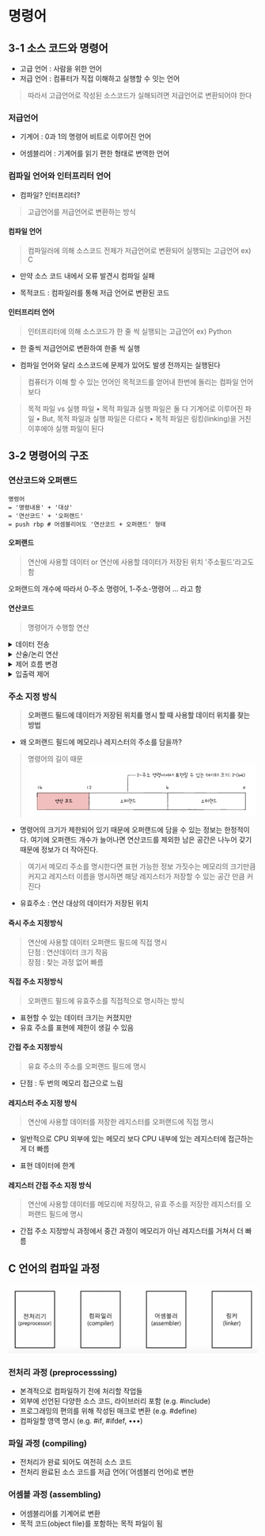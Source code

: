 # 명령어

## 3-1 소스 코드와 명령어

- 고급 언어 : 사람을 위한 언어
- 저급 언어 : 컴퓨터가 직접 이해하고 실행할 수 잇는 언어

> 따라서 고급언어로 작성된 소스코드가 실해되려면 저급언어로 변환되어야 한다

### 저급언어
- 기계어 : 0과 1의 명령어 비트로 이루어진 언어

- 어셈블리어 : 기계어를 읽기 편한 형태로 변역한 언어

### 컴파일 언어와 인터프리터 언어
- 컴파일? 인터프리터?
> 고급언어를 저급언어로 변환하는 방식

#### 컴파일 언어
> 컴파일러에 의해 소스코드 전체가 저급언어로 변환되어 실행되는 고급언어 ex) C

- 만약 소스 코드 내에서 오류 발견시 컴파일 실패

- 목적코드 : 컴파일러를 통해 저급 언어로 변환된 코드

#### 인터프리터 언어
> 인터프리터에 의해 소스코드가 한 줄 씩 실행되는 고급언어 ex) Python

- 한 줄씩 저급언어로 변환하여 한줄 씩 실행

- 컴파일 언어와 달리 소스코드에 문제가 있어도 발생 전까지는 실행된다

> 컴퓨터가 이해 할 수 있는 언어인 목적코드를 얻어내 한번에 돌리는 컴파일 언어보다


>목적 파일 vs 실행 파일
>• 목적 파일과 실행 파일은 둘 다 기계어로 이루어진 파일
>• But, 목적 파일과 실행 파일은 다르다
>• 목적 파일은 링킹(linking)을 거친 이후에야 실행 파일이 된다

## 3-2 명령어의 구조
### 연산코드와 오퍼랜드
```t
명령어 
= '명령내용' + '대상' 
= '연산코드' + '오퍼랜드'
= push rbp # 어셈블리어도 '연산코드 + 오퍼랜드' 형태
```

#### 오퍼랜드
> 연산에 사용할 데이터 or 연산에 사용할 데이터가 저장된 위치
> '주소필드'라고도 함

오퍼랜드의 개수에 따라서 0-주소 명령어, 1-주소-명령어 ... 라고 함

#### 연산코드
> 명령어가 수행할 연산

<details>
<summary>데이터 전송</summary>
<div markdown="1">

- MOVE: 데이터를 옮겨라
- STORE: 메모리에 저장하라
- LOAD (FETCH): 메모리에서 CPU로 데이터를 가져와라
- PUSH: 스택에 데이터를 저장하라
- POP: 스택의 최상단 데이터를 가져와라

</div>
</details>

<details>
<summary>산술/논리 연산</summary>
<div markdown="1">

- ADD / SUBTRACT / MULTIPLY / DIVIDE: 덧셈 / 필셈 / 곱셈 / 나눗셈을 수쾸하라
- INCREMENT / DECREMENT: 오퍼랜드에 1올 더하라 / 오퍼랜드에 1 을 빼라
- AND / OR / NOT: AND / OR / NOT 연산을 수행하라
- COMPARE: 두 개의 숫자 또는 TRUE / FALSE 값을 비교하라

</div>
</details>

<details>
<summary>제어 흐름 변경</summary>
<div markdown="1">

- JUMP: 특정 주소로 실행 순서를 옮겨라
- CONDITIONALJUMP: 조건에 부합할 때 특정 주소로 실행 순서를 옮겨라
- HALT: 프로그램의 실행을 멈춰라
- CALL: 되돌아올 주소를 저장한 재 특정 주소로 실행 순서를 옮겨라
- RETURN: CALL을 호출할 때 저장했던 주소로 돌아가라

</div>
</details>

<details>
<summary>입출력 제어</summary>
<div markdown="1">

- READ(INPUT): 특정 입출력 장지로부터 데이터를 읽어라
- WRITE(OUTPUT): 특정 입출력 장지로 데이터를 써라
- START IO: 입출력 장치를 시작하라
- TEST IO: 입출력 장지의 상태를 확인하라

</div>
</details>


### 주소 지정 방식
>**오퍼랜드 필드에 데이터가 저장된 위치를 명시 할 때 사용할 데이터 위치를 찾는 방법**

- 왜 오퍼랜드 필드에 메모리나 레지스터의 주소를 담을까?

> 명령어의 길이 때문
![주소지정이유](/resources/Computer%20Science/Computer%20Architecture/opland.png)
- 명령어의 크기가 제한되어 있기 때문에 오퍼랜드에 담을 수 있는 정보는 한정적이다. 여기에 오퍼랜드 개수가 늘어나면 연산코드를 제외한 남은 공간은 나누어 갖기 때문에 정보가 더 작아진다.

> 여기서 메모리 주소를 명시한다면 표현 가능한 정보 가짓수는 메모리의 크기만큼 커지고
> 레지스터 이름을 명시하면 해당 레지스터가 저장할 수 있는 공간 만큼 커진다

- 유효주소 : 연산 대상의 데이터가 저장된 위치

#### 즉시 주소 지정방식
> 연산에 사용할 데이터 오퍼랜드 필드에 직접 명시<br>
> 단점 : 연산데이터 크기 작음<br>
> 장점 : 찾는 과정 없어 빠름

#### 직접 주소 지정방식
> 오퍼랜드 필드에 유효주소를 직접적으로 명시하는 방식

- 표현할 수 있는 데이터 크기는 커졌지만
- 유효 주소를 표현에 제한이 생길 수 있음

#### 간접 주소 지정방식
> 유효 주소의 주소를 오퍼랜드 필드에 명시

- 단점 : 두 번의 메모리 접근으로 느림


#### 레지스터 주소 지정 방식
> 연산에 사용할 데이터를 저장한 레지스터를 오퍼랜드에 직접 명시

- 일반적으로 CPU 외부에 있는 메모리 보다 CPU 내부에 있는 레지스터에 접근하는게 더 빠름

- 표현 데이터에 한계

#### 레지스터 간접 주소 지정 방식
> 연산에 사용할 데이터를 메모리에 저장하고, 유효 주소를 저장한 레지스터를 오퍼랜드 필드에 명시

- 간접 주소 지정방식 과정에서 중간 과정이 메모리가 아닌 레지스터를 거쳐서 더 빠름




## C 언어의 컴파일 과정

![C언어 컴파일 과정](/resources/Computer%20Science/Computer%20Architecture/C_compile.png)

### 전처리 과정 (preprocesssing)
- 본격적으로 컴파일하기 전에 처리할 작업들
- 외부에 선언된 다양한 소스 코드, 라이브러리 포함 (e.g. #include)
- 프로그래밍의 편의를 위해 작성된 매크로 변환 (e.g. #define)
- 컴파일할 영역 명시 (e.g. #if, #ifdef, •••)

### 파일 과정 (compiling)
- 전처리가 완료 되어도 여전히 소스 코드
- 전처리 완료된 소스 코드를 저급 언어(`어셈블리 언어)로 변한

### 어셈블 과정 (assembling)
- 어셈블리어를 기계어로 변환
- 목적 코드(object file)를 포함하는 목적 파일이 됨
